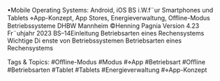 •Mobile Operating Systems: Android, iOS
BS i.W.f¨ur Smartphones und Tablets
⋄App-Konzept, App Stores, Energieverwaltung, Oﬄine-Modus
Betriebssysteme DHBW Mannheim ©Henning Pagnia Version 4.23 Fr¨uhjahr 2023 BS–14Einleitung Betriebsarten eines Rechensystems Wichtige Di enste von Betriebssystemen
Betriebsarten eines Rechensystems

   Tags & Topics:
   #Oﬄine-Modus
   #Modus
   #⋄App
   #Betriebsart
   #Oﬄine
   #Betriebsarten
   #Tablet
   #Tablets
   #Energieverwaltung
   #⋄App-Konzept